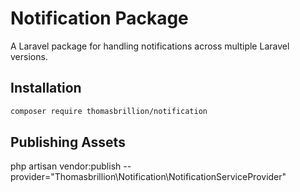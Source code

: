 # Notification Package

A Laravel package for handling notifications across multiple Laravel versions.

## Installation

```bash
composer require thomasbrillion/notification
```

## Publishing Assets

php artisan vendor:publish --provider="Thomasbrillion\Notification\NotificationServiceProvider"

